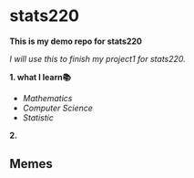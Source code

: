 # stats220
**This is my demo repo for stats220**
<!--- reason --->
*I will use this to finish my project1 for stats220.*
<!--- numbered lists --->
**1. what I learn📚**
<!--- unordered lists --->
* *Mathematics*
* *Computer Science*
* *Statistic*
<!--- numbered lists --->
**2.**
## Memes
